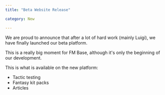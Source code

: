 ```yaml
---
title: "Beta Website Release"

category: New

---
```


We are proud to announce that after a lot of hard work (mainly Luigi), we have finally launched our beta platform. 

This is a really big moment for FM Base, although it's only the beginning of our development.

This is what is available on the new platform:

* Tactic testing
* Fantasy kit packs
* Articles





